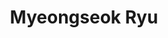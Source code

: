---
#REQUIRED
layout: members
title: Myeongseok Ryu #This is the title of your page. It will be displayed in the navigation bar and on the page itself.
name: Myeongseok Ryu #Include "Ph.D."" if applicable
kr_name: 유명석
timeline_name: Myeongseok #If you would like your name to appear differently on the Lab timeline, fill out this line.
startdate: [2023-03-01] #Enter your start date
enddate: # [2025-02-02] # Leave this blank until you leave the lab
image: /static/img/members/msRyu.jpg 
altimage: /static/img/members/msRyu-alt.jpg 
position: Ph.D. Student #What is your job title in the Fraser lab?
subsequent: #Leave this blank until you leave the lab
pronouns: he/him/his
email: dding_98@kaist.ac.kr #Enter your preferred public e-mail address
scholar: gUHuDJ4AAAAJ #Google Scholar User ID, create if you don't have one
github: DDingR
orcid: 0009-0004-3279-5765 #ORCID, create if you don't have one
researchgate: Myeongseok-Ryu 
description: "
**Myeongseok Ryu** received the B.S. degree in _Department of Mechanical Engineering_ from [**Incheon National University**](https://www.inu.ac.kr/sites/inuengl/index.do?epTicket=LOG), South Korea, in 2023, abd the M.S. degree in _Department of Mechanical Engineering_ from [**Gwangju Institute of Science and Technology (GIST)**](https://www.gist.ac.kr/en/main.html), South Korea, in 2025. 
He is currently working as a researcher in the _Cho Chun Shik Graduate School of Mobility_ at the [**Korea Advanced Institute of Science and Technology (KAIST)**](https://www.kaist.ac.kr/en/index.html), Daejeon, South Korea, and a member of the _MIC Lab_.


His research interests include **adaptive control**, **neural-networks**, and **constrained optimization**.
"
---